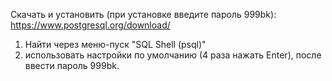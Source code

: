 Скачать и установить (при установке введите пароль 999bk):
https://www.postgresql.org/download/

1) Найти через меню-пуск "SQL Shell (psql)"
2) использовать настройки по умолчанию (4 раза нажать Enter), после ввести пароль 999bk.



